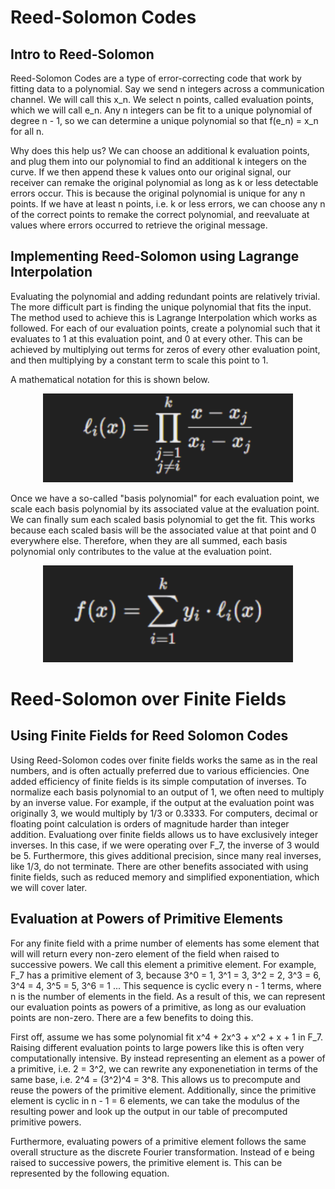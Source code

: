 # Reed-Solomon Codes
## Intro to Reed-Solomon

Reed-Solomon Codes are a type of error-correcting code that work by fitting data to a polynomial. Say we send n integers across a communication channel. We will call this x_n. We select n points, called evaluation points, which we will call e_n. Any n integers can be fit to a unique polynomial of degree n - 1, so we can determine a unique polynomial so that f(e_n) = x_n for all n. 

Why does this help us? We can choose an additional k evaluation points, and plug them into our polynomial to find an additional k integers on the curve. If we then append these k values onto our original signal, our receiver can remake the original polynomial as long as k or less detectable errors occur. This is because the original polynomial is unique for any n points. If we have at least n points, i.e. k or less errors, we can choose any n of the correct points to remake the correct polynomial, and reevaluate at values where errors occurred to retrieve the original message.

## Implementing Reed-Solomon using Lagrange Interpolation

Evaluating the polynomial and adding redundant points are relatively trivial. The more difficult part is finding the unique polynomial that fits the input. The method used to achieve this is Lagrange Interpolation which works as followed. For each of our evaluation points, create a polynomial such that it evaluates to 1 at this evaluation point, and 0 at every other. This can be achieved by multiplying out terms for zeros of every other evaluation point, and then multiplying by a constant term to scale this point to 1.

A mathematical notation for this is shown below.

<div align="center">
  <img src="pictures/lagrange1.png" alt="Basis Polynomial" width="400">
</div>


Once we have a so-called "basis polynomial" for each evaluation point, we scale each basis polynomial by its associated value at the evaluation point. We can finally sum each scaled basis polynomial to get the fit. This works because each scaled basis will be the associated value at that point and 0 everywhere else. Therefore, when they are all summed, each basis polynomial only contributes to the value at the evaluation point.
<div align="center">
  <img src="pictures/lagrange2.png" alt="Lagrange interpolation" width="400">
</div>

# Reed-Solomon over Finite Fields
## Using Finite Fields for Reed Solomon Codes

Using Reed-Solomon codes over finite fields works the same as in the real numbers, and is often actually preferred due to various efficiencies. One added efficiency of finite fields is its simple computation of inverses. To normalize each basis polynomial to an output of 1, we often need to multiply by an inverse value. For example, if the output at the evaluation point was originally 3, we would multiply by 1/3 or 0.3333. For computers, decimal or floating point calculation is orders of magnitude harder than integer addition. Evaluationg over finite fields allows us to have exclusively integer inverses. In this case, if we were operating over F_7, the inverse of 3 would be 5. Furthermore, this gives additional precision, since many real inverses, like 1/3, do not terminate. There are other benefits associated with using finite fields, such as reduced memory and simplified exponentiation, which we will cover later.

## Evaluation at Powers of Primitive Elements

For any finite field with a prime number of elements has some element that will will return every non-zero element of the field when raised to successive powers. We call this element a primitive element. For example, F_7 has a primitive element of 3, because 3^0 = 1, 3^1 = 3, 3^2 = 2, 3^3 = 6, 3^4 = 4, 3^5 = 5, 3^6 = 1 ... This sequence is cyclic every n - 1 terms, where n is the number of elements in the field. As a result of this, we can represent our evaluation points as powers of a primitive, as long as our evaluation points are non-zero. There are a few benefits to doing this.

First off, assume we has some polynomial fit x^4 + 2x^3 + x^2 + x + 1 in F_7. Raising different evaluation points to large powers like this is often very computationally intensive. By instead representing an element as a power of a primitive, i.e. 2 = 3^2, we can rewrite any exponenetiation in terms of the same base, i.e. 2^4 = (3^2)^4 = 3^8. This allows us to precompute and reuse the powers of the primitive element. Additionally, since the primitive element is cyclic in n - 1 = 6 elements, we can take the modulus of the resulting power and look up the output in our table of precomputed primitive powers.

Furthermore, evaluating powers of a primitive element follows the same overall structure as the discrete Fourier transformation. Instead of e being raised to successive powers, the primitive element is. This can be represented by the following equation.




